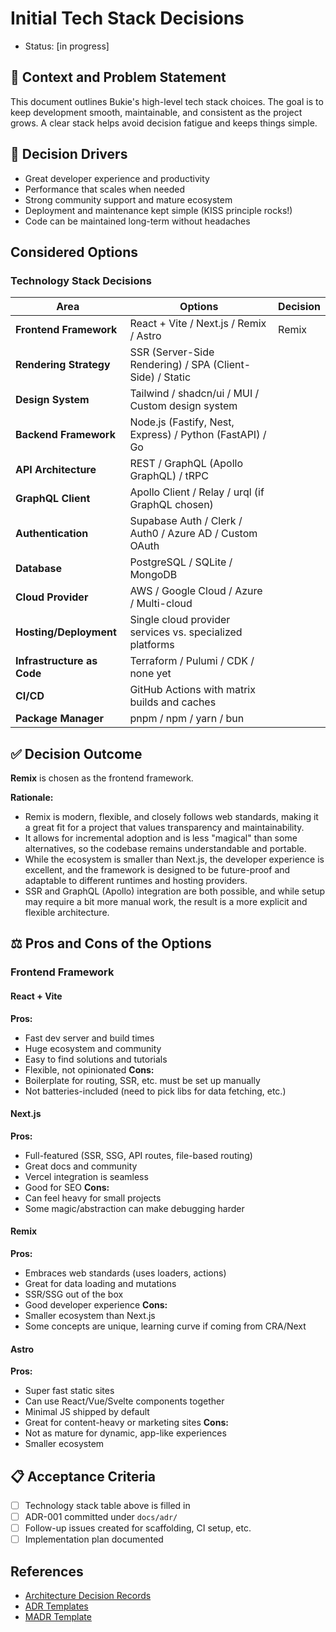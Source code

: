 
# Initial Tech Stack Decisions

* Status: [in progress]


## 🎯 Context and Problem Statement

This document outlines Bukie's high-level tech stack choices. The goal is to keep development smooth, maintainable, and consistent as the project grows. A clear stack helps avoid decision fatigue and keeps things simple.

## 🚀 Decision Drivers

* Great developer experience and productivity
* Performance that scales when needed
* Strong community support and mature ecosystem
* Deployment and maintenance kept simple (KISS principle rocks!)
* Code can be maintained long-term without headaches

## Considered Options

### Technology Stack Decisions

| Area | Options | Decision |
|------|---------|----------|
| **Frontend Framework** | React + Vite / Next.js / Remix / Astro | Remix |
| **Rendering Strategy** | SSR (Server-Side Rendering) / SPA (Client-Side) / Static | |
| **Design System** | Tailwind / shadcn/ui / MUI / Custom design system | |
| **Backend Framework** | Node.js (Fastify, Nest, Express) / Python (FastAPI) / Go | |
| **API Architecture** | REST / GraphQL (Apollo GraphQL) / tRPC | |
| **GraphQL Client** | Apollo Client / Relay / urql (if GraphQL chosen) | |
| **Authentication** | Supabase Auth / Clerk / Auth0 / Azure AD / Custom OAuth | |
| **Database** | PostgreSQL / SQLite / MongoDB | |
| **Cloud Provider** | AWS / Google Cloud / Azure / Multi-cloud | |
| **Hosting/Deployment** | Single cloud provider services vs. specialized platforms | |
| **Infrastructure as Code** | Terraform / Pulumi / CDK / none yet | |
| **CI/CD** | GitHub Actions with matrix builds and caches | |
| **Package Manager** | pnpm / npm / yarn / bun | |

## ✅ Decision Outcome

**Remix** is chosen as the frontend framework.

**Rationale:**
- Remix is modern, flexible, and closely follows web standards, making it a great fit for a project that values transparency and maintainability.
- It allows for incremental adoption and is less "magical" than some alternatives, so the codebase remains understandable and portable.
- While the ecosystem is smaller than Next.js, the developer experience is excellent, and the framework is designed to be future-proof and adaptable to different runtimes and hosting providers.
- SSR and GraphQL (Apollo) integration are both possible, and while setup may require a bit more manual work, the result is a more explicit and flexible architecture.

## ⚖️ Pros and Cons of the Options

### Frontend Framework

#### React + Vite
**Pros:**
- Fast dev server and build times
- Huge ecosystem and community
- Easy to find solutions and tutorials
- Flexible, not opinionated
**Cons:**
- Boilerplate for routing, SSR, etc. must be set up manually
- Not batteries-included (need to pick libs for data fetching, etc.)

#### Next.js
**Pros:**
- Full-featured (SSR, SSG, API routes, file-based routing)
- Great docs and community
- Vercel integration is seamless
- Good for SEO
**Cons:**
- Can feel heavy for small projects
- Some magic/abstraction can make debugging harder

#### Remix
**Pros:**
- Embraces web standards (uses loaders, actions)
- Great for data loading and mutations
- SSR/SSG out of the box
- Good developer experience
**Cons:**
- Smaller ecosystem than Next.js
- Some concepts are unique, learning curve if coming from CRA/Next

#### Astro
**Pros:**
- Super fast static sites
- Can use React/Vue/Svelte components together
- Minimal JS shipped by default
- Great for content-heavy or marketing sites
**Cons:**
- Not as mature for dynamic, app-like experiences
- Smaller ecosystem

## 📋 Acceptance Criteria

- [ ] Technology stack table above is filled in 
- [ ] ADR-001 committed under `docs/adr/`
- [ ] Follow-up issues created for scaffolding, CI setup, etc.
- [ ] Implementation plan documented

## References

* [Architecture Decision Records](https://adr.github.io/)
* [ADR Templates](https://adr.github.io/adr-templates/)
* [MADR Template](https://github.com/adr/madr/blob/develop/docs/decisions/adr-template.md)

